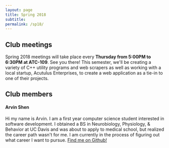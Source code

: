 ```yaml
---
layout: page
title: Spring 2018
subtitle:
permalink: /sp18/
---
```

## **Club meetings**
Spring 2018 meetings will take place every **Thursday from 5:00PM to 6:30PM at ATC-109**. See you there!
This semester, we'll be creating a variety of C++ utility programs and web scrapers as well as working with a local startup, Acutulus Enterprises, to create a web application as a tie-in to one of their projects.

## **Club members**
#### **Arvin Shen**
Hi my name is Arvin. I am a first year computer science student interested in software development. I obtained a BS in Neurobiology, Physiology, & Behavior at UC Davis and was about to apply to medical school, but realized the career path wasn't for me. I am currently in the process of figuring out what career I want to pursue. [Find me on Github!](https://github.com/arvinshen)
